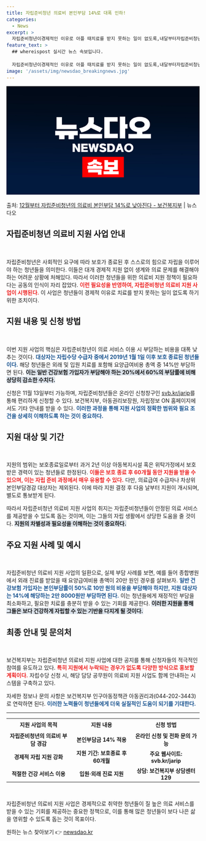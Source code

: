 ```yaml
---
title: 자립준비청년 의료비 본인부담 14%로 대폭 인하!
categories:
  - News
excerpt: >
  자립준비청년이경제적인 이유로 아플 때치료를 받지 못하는 일이 없도록,내달부터자립준비청년 의료비 지원 사업이 …
feature_text: >
  ## whereispost 실시간 뉴스 속보입니다.

  자립준비청년이경제적인 이유로 아플 때치료를 받지 못하는 일이 없도록,내달부터자립준비청년 의료비 지원 사업이 …
image: '/assets/img/newsdao_breakingnews.jpg'
---
```


![뉴스다오 속보](/assets/img/newsdao_breakingnews.jpg)

<p>출처: <a href="https://newsdao.kr/2492" rel="dofollow">12월부터 자립준비청년의 의료비 본인부담 14%로 낮아진다 - 보건복지부</a> | 뉴스다오</p>

<h2 data-ke-size="size26">자립준비청년 의료비 지원 사업 안내</h2>

<p data-ke-size="size16">&nbsp;</p>

자립준비청년은 사회적인 요구에 따라 보호가 종료된 후 스스로의 힘으로 자립을 이루어야 하는 청년들을 의미한다. 이들은 대개 경제적 지원 없이 생계와 의료 문제를 해결해야 하는 어려운 상황에 처해있다. 따라서 이러한 청년들을 위한 의료비 지원 정책이 필요하다는 공동의 인식이 자리 잡았다. <b><span style="color: #ee2323;">이런 필요성을 반영하여, 자립준비청년 의료비 지원 사업이 시행된다.</span></b> 이 사업은 청년들이 경제적 이유로 치료를 받지 못하는 일이 없도록 하기 위한 조치이다. 

<h2 data-ke-size="size26">지원 내용 및 신청 방법</h2>

<p data-ke-size="size16">&nbsp;</p>

이번 지원 사업의 핵심은 자립준비청년이 의료 서비스 이용 시 부담하는 비용을 대폭 낮추는 것이다. <b><span style="color: #1a5490;">대상자는 자립수당 수급자 중에서 2019년 1월 1일 이후 보호 종료된 청년들이다.</span></b> 해당 청년들은 외래 및 입원 치료를 포함해 요양급여비용 총액 중 14%만 부담하면 된다. <b><span style="background-color: #21538527;">이는 일반 건강보험 가입자가 부담해야 하는 20%에서 60%의 부담률에 비해 상당히 감소한 수치다.</span></b>

신청은 11월 13일부터 가능하며, 자립준비청년들은 온라인 신청창구인 <a href="https://svb.kr/jarip">svb.kr/jarip</a>를 통해 편리하게 신청할 수 있다. 보건복지부, 아동권리보장원, 자립정보 ON 홈페이지에서도 기타 안내를 받을 수 있다. <b><span style="color: #1a5490;">이러한 과정을 통해 지원 사업의 정확한 범위와 필요 조건을 상세히 이해하도록 하는 것이 중요하다.</span></b>

<h2 data-ke-size="size26">지원 대상 및 기간</h2>

<p data-ke-size="size16">&nbsp;</p>

지원의 범위는 보호종료일로부터 과거 2년 이상 아동복지시설 혹은 위탁가정에서 보호 받은 경력이 있는 청년들로 한정된다. <b><span style="color: #ee2323;">이들은 보호 종료 후 60개월 동안 지원을 받을 수 있으며, 이는 자립 준비 과정에서 매우 유용할 수 있다.</span></b> 다만, 의료급여 수급자나 차상위 본인부담경감 대상자는 제외된다. 이에 따라 지원 결정 후 다음 날부터 지원이 개시되며, 별도로 통보받게 된다. 

따라서 자립준비청년 의료비 지원 사업의 취지는 자립준비청년들이 안정된 의료 서비스를 제공받을 수 있도록 돕는 것이며, 이는 그들의 자립 생활에서 상당한 도움을 줄 것이다. <b><span style="background-color: #21538527;">지원의 차별성과 필요성을 이해하는 것이 중요하다.</span></b>

<h2 data-ke-size="size26">주요 지원 사례 및 예시</h2>

<p data-ke-size="size16">&nbsp;</p>

자립준비청년 의료비 지원 사업의 일환으로, 실제 부담 사례를 보면, 예를 들어 종합병원에서 외래 진료를 받았을 때 요양급여비용 총액이 20만 원인 경우를 살펴보자. <b><span style="color: #1a5490;">일반 건강보험 가입자는 본인부담률이 50%로 10만 원의 비용을 부담해야 하지만, 지원 대상자는 14%에 해당하는 2만 8000원만 부담하면 된다.</span></b> 이는 청년들에게 재정적인 부담을 최소화하고, 필요한 치료를 충분히 받을 수 있는 기회를 제공한다. <b><span style="background-color: #21538527;">이러한 지원을 통해 그들은 보다 건강하게 자립할 수 있는 기반을 다지게 될 것이다.</span></b>

<h2 data-ke-size="size26">최종 안내 및 문의처</h2>

<p data-ke-size="size16">&nbsp;</p>

보건복지부는 자립준비청년 의료비 지원 사업에 대한 공지를 통해 신청자들의 적극적인 참여를 유도하고 있다. <b><span style="color: #ee2323;">특히 지원에서 누락되는 경우가 없도록 다양한 방식으로 홍보할 계획이다.</span></b> 자립수당 신청 시, 해당 담당 공무원이 의료비 지원 사업도 함께 안내하는 시스템을 구축하고 있다. 

자세한 정보나 문의 사항은 보건복지부 인구아동정책관 아동권리과(044-202-3443)로 연락하면 된다. <b><span style="color: #1a5490;">이러한 노력들이 청년들에게 더욱 실질적인 도움이 되기를 기대한다.</span></b>

<hr>

<table style="width: 100%; border-collapse: collapse;">

<tr>
<td style="text-align: center; height: 27px;"><b>지원 사업의 목적</b></td>
<td style="text-align: center; height: 27px;"><b>지원 내용</b></td>
<td style="text-align: center; height: 27px;"><b>신청 방법</b></td>
</tr>
<tr>
<td style="text-align: center; height: 17px;"><b>자립준비청년의 의료비 부담 경감</b></td>
<td style="text-align: center; height: 17px;"><b>본인부담금 14% 적용</b></td>
<td style="text-align: center; height: 17px;"><b>온라인 신청 및 전화 문의 가능</b></td>
</tr>
<tr>
<td style="text-align: center; height: 17px;"><b>경제적 자립 지원 강화</b></td>
<td style="text-align: center; height: 17px;"><b>지원 기간: 보호종료 후 60개월</b></td>
<td style="text-align: center; height: 17px;"><b>주요 웹사이트: svb.kr/jarip</b></td>
</tr>
<tr>
<td style="text-align: center; height: 17px;"><b>적절한 건강 서비스 이용</b></td>
<td style="text-align: center; height: 17px;"><b>입원·외래 진료 지원</b></td>
<td style="text-align: center; height: 17px;"><b>상담: 보건복지부 상담센터 129</b></td>
</tr>
</table>

<p data-ke-size="size16">&nbsp;</p>

자립준비청년 의료비 지원 사업은 경제적으로 취약한 청년들이 질 높은 의료 서비스를 받을 수 있는 기회를 제공하는 중요한 정책으로, 이를 통해 많은 청년들이 보다 나은 삶을 영위할 수 있도록 돕는 것이 목표이다. 

원하는 뉴스 찾아보기 👉 <a href="https://newsdao.kr" rel="dofollow">newsdao.kr</a>


